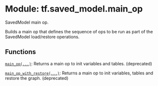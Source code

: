 <div itemscope itemtype="http://developers.google.com/ReferenceObject">
<meta itemprop="name" content="tf.saved_model.main_op" />
<meta itemprop="path" content="Stable" />
</div>

# Module: tf.saved_model.main_op

SavedModel main op.

<!-- Placeholder for "Used in" -->

Builds a main op that defines the sequence of ops to be run as part of the
SavedModel load/restore operations.

## Functions

[`main_op(...)`](../../tf/saved_model/main_op/main_op.md): Returns a main op to init variables and tables. (deprecated)

[`main_op_with_restore(...)`](../../tf/saved_model/main_op_with_restore.md): Returns a main op to init variables, tables and restore the graph. (deprecated)

